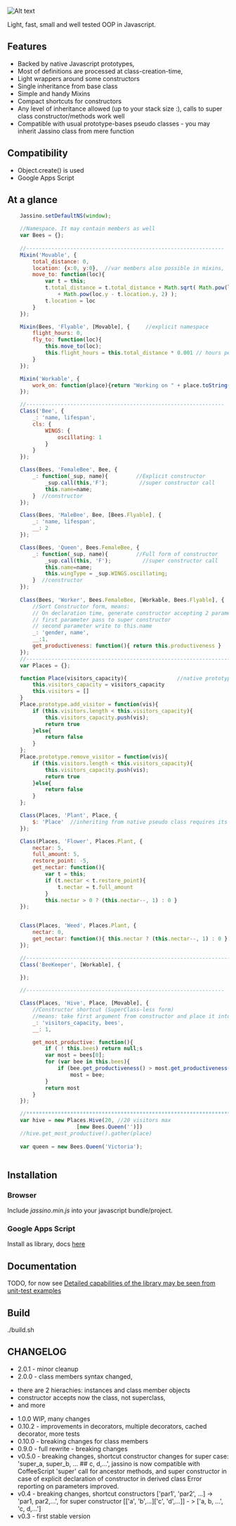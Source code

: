 ![Alt text](https://rawgit.com/altitudebreath/jassino/raw/master/site/logo.png)

Light, fast, small and well tested OOP in Javascript.

## Features

* Backed by native Javascript prototypes, 
* Most of definitions are processed at class-creation-time, 
* Light wrappers around some constructors
* Single inheritance from base class
* Simple and handy Mixins
* Compact shortcuts for constructors
* Any level of inheritance allowed (up to your stack size :), calls to super class constructor/methods work well
* Compatible with usual prototype-bases pseudo classes - you may inherit Jassino class from mere function

## Compatibility
* Object.create() is used
* Google Apps Script

## At a glance
```javascript
    Jassino.setDefaultNS(window);

    //Namespace. It may contain members as well
    var Bees = {};
    
    //---------------------------------------------------------------
    Mixin('Movable', {        
        total_distance: 0,
        location: {x:0, y:0},  //var members also possible in mixins, 
        move_to: function(loc){
            var t = this;
            t.total_distance = t.total_distance + Math.sqrt( Math.pow(loc.x - t.location.x, 2) 
                + Math.pow(loc.y - t.location.y, 2) );
            t.location = loc
        }
    });

    Mixin(Bees, 'Flyable', [Movable], {     //explicit namespace
        flight_hours: 0,
        fly_to: function(loc){ 
            this.move_to(loc);
            this.flight_hours = this.total_distance * 0.001 // hours per meter
        }
    });

    Mixin('Workable', {   
        work_on: function(place){return "Working on " + place.toString()}
    });

    //---------------------------------------------------------------
    Class('Bee', {             
        _: 'name, lifespan',
        cls: {
            WINGS: {
                oscillating: 1
            }
        }
    });

    Class(Bees, 'FemaleBee', Bee, {
        _: function(_sup, name){         //Explicit constructor
            _sup.call(this,'F');          //super constructor call
            this.name=name;
        }  //constructor
    });

    Class(Bees, 'MaleBee', Bee, [Bees.Flyable], {
        _: 'name, lifespan',
        __: 2
    });

    Class(Bees, 'Queen', Bees.FemaleBee, {               
        _: function(_sup, name){         //Full form of constructor
            _sup.call(this, 'F');          //super constructor call
            this.name=name;
            this.wingType = _sup.WINGS.oscillating;
        }  //constructor
    });
    
    Class(Bees, 'Worker', Bees.FemaleBee, [Workable, Bees.Flyable], {
        //Sort Constructor form, means: 
        // On declaration time, generate constructor accepting 2 parameters,
        // first parameter pass to super constructor
        // second parameter write to this.name 
        _: 'gender, name',
        __:1,
        get_productiveness: function(){ return this.productiveness }
    });
    //----------------------------------------------------------------------------------------------
    var Places = {};

    function Place(visitors_capacity){                //native prototype-based class         
        this.visitors_capacity = visitors_capacity
        this.visitors = []
    }
    Place.prototype.add_visitor = function(vis){
        if (this.visitors.length < this.visitors_capacity){
            this.visitors_capacity.push(vis);
            return true
        }else{
            return false
        }
    };
    Place.prototype.remove_visitor = function(vis){
        if (this.visitors.length < this.visitors_capacity){
            this.visitors_capacity.push(vis);
            return true
        }else{
            return false
        }
    };

    Class(Places, 'Plant', Place, {
        $: 'Place'  //inheriting from native pseudo class requires its explicit name
    });

    Class(Places, 'Flower', Places.Plant, {
        nectar: 5,
        full_amount: 5,
        restore_point: -5,
        get_nectar: function(){ 
            var t = this;
            if (t.nectar < t.restore_point){
                t.nectar = t.full_amount
            }
            this.nectar > 0 ? (this.nectar--, 1) : 0 }
    });


    Class(Places, 'Weed', Places.Plant, {
        nectar: 0,
        get_nectar: function(){ this.nectar ? (this.nectar--, 1) : 0 }
    });

    //----------------------------------------------------------------------------------------------
    Class('BeeKeeper', [Workable], {
        
    });

    //---------------------------------------------------------------

    Class(Places, 'Hive', Place, [Movable], {
        //Constructor shortcut (SuperClass-less form)
        //means: take first argument from constructor and place it into this.bees
        _: 'visitors_capacity, bees',
        __: 1,

        get_most_productive: function(){
            if ( ! this.bees) return null;s
            var most = bees[0];
            for (var bee in this.bees){
                if (bee.get_productiveness() > most.get_productiveness())
                    most = bee;
            }
            return most
        }
    });

    //***************************************************************************
    var hive = new Places.Hive(20, //20 visitors max
                      [new Bees.Queen('')])
    //hive.get_most_productive().gather(place)
    
    var queen = new Bees.Queen('Victoria');
    
 ```
 
## Installation
 
### Browser
Include _jassino.min.js_ into your javascript bundle/project.
  
### Google Apps Script
Install as library, docs [here](https://developers.google.com/apps-script/guide_libraries)

## Documentation

TODO, for now see
[Detailed capabilities of the library may be seen from unit-test examples](https://github.com/altitudebreath/jassino/blob/master/test/test.js)  


## Build
./build.sh

## CHANGELOG
* 2.0.1 - minor cleanup
* 2.0.0 - class members syntax changed, 
- there are 2 hierachies: instances and class member objects
- constructor accepts now the class, not superclass,
- and more
* 1.0.0 WIP, many changes
* 0.10.2 - improvements in decorators, multiple decorators, 
cached decorator, more tests
* 0.10.0 - breaking changes for class members
* 0.9.0 - full rewrite - breaking changes
* v0.5.0 - breaking changes, shortcut constructor changes for super case:  
         'super_a, super_b, ... ## c, d,...',
         jassino is now compatible with CoffeeScript 'super' call for ancestor methods, and super constructor
         in case of explicit declaration of constructor in derived class
         Error reporting on parameters improved.
* v0.4 - breaking changes, shortcut constructors ['par1', 'par2', ...] -> 
         'par1, par2,...', for super constructor [['a', 'b',...]['c', 'd',...]] - > ['a, b, ...', 'c, d,...']
* v0.3 - first stable version

